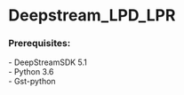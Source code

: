 # Deepstream_LPD_LPR

<h3>Prerequisites:</h3>
- DeepStreamSDK 5.1<br>
- Python 3.6<br>
- Gst-python<br>
